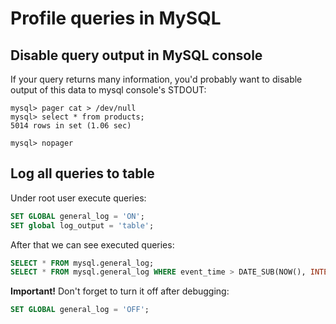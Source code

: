 # Profile queries in MySQL

## Disable query output in MySQL console

If your query returns many information, you'd probably 
want to disable output of this data to mysql console's STDOUT:

```
mysql> pager cat > /dev/null 
mysql> select * from products;
5014 rows in set (1.06 sec)

mysql> nopager
```

## Log all queries to table

Under root user execute queries:

```sql
SET GLOBAL general_log = 'ON';
SET global log_output = 'table';
```

After that we can see executed queries:

```sql
SELECT * FROM mysql.general_log;
SELECT * FROM mysql.general_log WHERE event_time > DATE_SUB(NOW(), INTERVAL 1 minute) ORDER BY event_time DESC;
```

**Important!** Don't forget to turn it off after debugging:

```sql
SET GLOBAL general_log = 'OFF';
```
